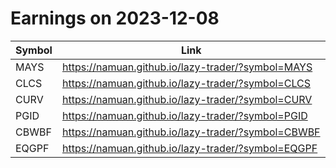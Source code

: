 # Earnings on 2023-12-08

| Symbol | Link |
| ---| --- |
| MAYS | https://namuan.github.io/lazy-trader/?symbol=MAYS |
| CLCS | https://namuan.github.io/lazy-trader/?symbol=CLCS |
| CURV | https://namuan.github.io/lazy-trader/?symbol=CURV |
| PGID | https://namuan.github.io/lazy-trader/?symbol=PGID |
| CBWBF | https://namuan.github.io/lazy-trader/?symbol=CBWBF |
| EQGPF | https://namuan.github.io/lazy-trader/?symbol=EQGPF |
